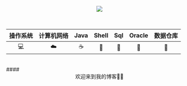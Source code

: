 <p align="center">
<a target="_blank">
	<img src="https://github.com/zhuyufeng0809/Picture/blob/master/HeadSculpture.jpeg?raw=true?center" width=""/>
</a>
</p>

<br align="center">

| 操作系统 | 计算机网络 | Java | Shell | Sql | Oracle | 数据仓库 |
| :-: | :-: | :-: | :-: | :-: | :-: | :-: | 
| 💻 | ☁️ | ☕️ | 🍔 | 🔦 | 💾 | 🎨 |

<br>
#### <center>欢迎来到我的博客🤨🤨</center>
